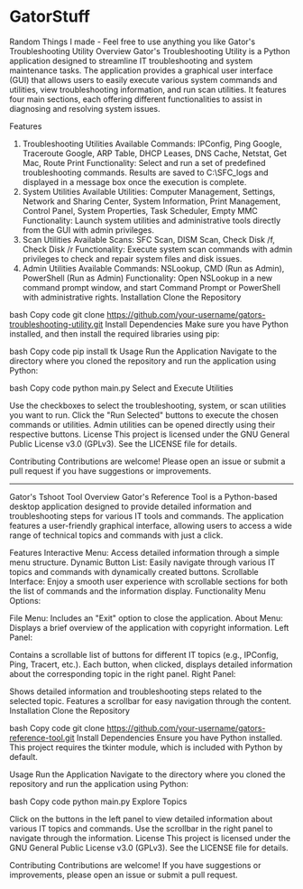 # GatorStuff
Random Things I made - Feel free to use anything you like
Gator's Troubleshooting Utility
Overview
Gator's Troubleshooting Utility is a Python application designed to streamline IT troubleshooting and system maintenance tasks. The application provides a graphical user interface (GUI) that allows users to easily execute various system commands and utilities, view troubleshooting information, and run scan utilities. It features four main sections, each offering different functionalities to assist in diagnosing and resolving system issues.

Features
1. Troubleshooting Utilities
Available Commands: IPConfig, Ping Google, Traceroute Google, ARP Table, DHCP Leases, DNS Cache, Netstat, Get Mac, Route Print
Functionality: Select and run a set of predefined troubleshooting commands. Results are saved to C:\SFC_logs and displayed in a message box once the execution is complete.
2. System Utilities
Available Utilities: Computer Management, Settings, Network and Sharing Center, System Information, Print Management, Control Panel, System Properties, Task Scheduler, Empty MMC
Functionality: Launch system utilities and administrative tools directly from the GUI with admin privileges.
3. Scan Utilities
Available Scans: SFC Scan, DISM Scan, Check Disk /f, Check Disk /r
Functionality: Execute system scan commands with admin privileges to check and repair system files and disk issues.
4. Admin Utilities
Available Commands: NSLookup, CMD (Run as Admin), PowerShell (Run as Admin)
Functionality: Open NSLookup in a new command prompt window, and start Command Prompt or PowerShell with administrative rights.
Installation
Clone the Repository

bash
Copy code
git clone https://github.com/your-username/gators-troubleshooting-utility.git
Install Dependencies Make sure you have Python installed, and then install the required libraries using pip:

bash
Copy code
pip install tk
Usage
Run the Application Navigate to the directory where you cloned the repository and run the application using Python:

bash
Copy code
python main.py
Select and Execute Utilities

Use the checkboxes to select the troubleshooting, system, or scan utilities you want to run.
Click the "Run Selected" buttons to execute the chosen commands or utilities.
Admin utilities can be opened directly using their respective buttons.
License
This project is licensed under the GNU General Public License v3.0 (GPLv3). See the LICENSE file for details.

Contributing
Contributions are welcome! Please open an issue or submit a pull request if you have suggestions or improvements.


______________________________________________________________________________________________________________

Gator's Tshoot Tool
Overview
Gator's Reference Tool is a Python-based desktop application designed to provide detailed information and troubleshooting steps for various IT tools and commands. The application features a user-friendly graphical interface, allowing users to access a wide range of technical topics and commands with just a click.

Features
Interactive Menu: Access detailed information through a simple menu structure.
Dynamic Button List: Easily navigate through various IT topics and commands with dynamically created buttons.
Scrollable Interface: Enjoy a smooth user experience with scrollable sections for both the list of commands and the information display.
Functionality
Menu Options:

File Menu: Includes an "Exit" option to close the application.
About Menu: Displays a brief overview of the application with copyright information.
Left Panel:

Contains a scrollable list of buttons for different IT topics (e.g., IPConfig, Ping, Tracert, etc.).
Each button, when clicked, displays detailed information about the corresponding topic in the right panel.
Right Panel:

Shows detailed information and troubleshooting steps related to the selected topic.
Features a scrollbar for easy navigation through the content.
Installation
Clone the Repository

bash
Copy code
git clone https://github.com/your-username/gators-reference-tool.git
Install Dependencies Ensure you have Python installed. This project requires the tkinter module, which is included with Python by default.

Usage
Run the Application Navigate to the directory where you cloned the repository and run the application using Python:

bash
Copy code
python main.py
Explore Topics

Click on the buttons in the left panel to view detailed information about various IT topics and commands.
Use the scrollbar in the right panel to navigate through the information.
License
This project is licensed under the GNU General Public License v3.0 (GPLv3). See the LICENSE file for details.

Contributing
Contributions are welcome! If you have suggestions or improvements, please open an issue or submit a pull request.


